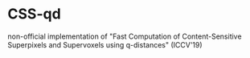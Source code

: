# CSS-qd
non-official implementation of "Fast Computation of Content-Sensitive Superpixels and Supervoxels using q-distances" (ICCV'19)
